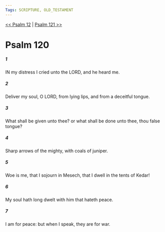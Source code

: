 ```yaml
---
Tags: SCRIPTURE, OLD_TESTAMENT
---
```


[<< Psalm 12](OLD_TESTAMENT/19_Psalms/Psalm_12.md) | [Psalm 121 >>](OLD_TESTAMENT/19_Psalms/Psalm_121.md)

# Psalm 120

##### 1

IN my distress I cried unto the LORD, and he heard me.

##### 2

Deliver my soul, O LORD, from lying lips, and from a deceitful tongue.

##### 3

What shall be given unto thee? or what shall be done unto thee, thou false tongue?

##### 4

Sharp arrows of the mighty, with coals of juniper.

##### 5

Woe is me, that I sojourn in Mesech, that I dwell in the tents of Kedar!

##### 6

My soul hath long dwelt with him that hateth peace.

##### 7

I am for peace: but when I speak, they are for war.
